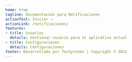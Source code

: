 ```yaml
---
home: true
tagline: Documentación para Notificaciones
actionText: Iniciar →
actionLink: /notificaciones/
features:
- title: Usuarios
  details: Gestionar usuario para el aplicativo actual
- title: Configuraciones
  details: Configuraciones
footer: Desarrollado por TocSystems | Copyright © 2022
---
```

